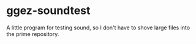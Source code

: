 # ggez-soundtest
A little program for testing sound, so I don't have to shove large files into the prime repository.
